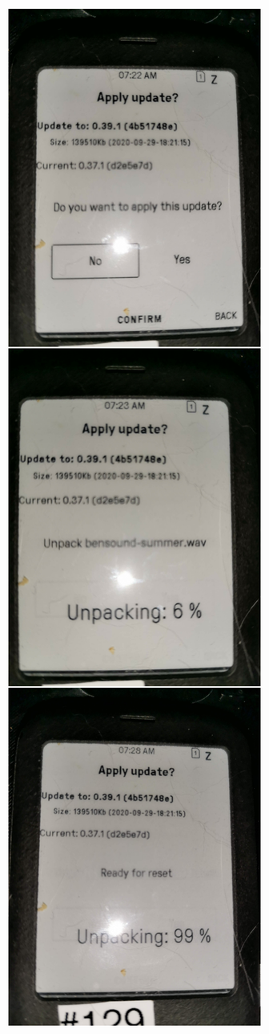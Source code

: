 ![init](Images/uob/uob_initial.png)
![unpacking](Images/uob/uob_unpacking.png)
![ready_for_reset](Images/uob/uob_ready_for_reset.png)

